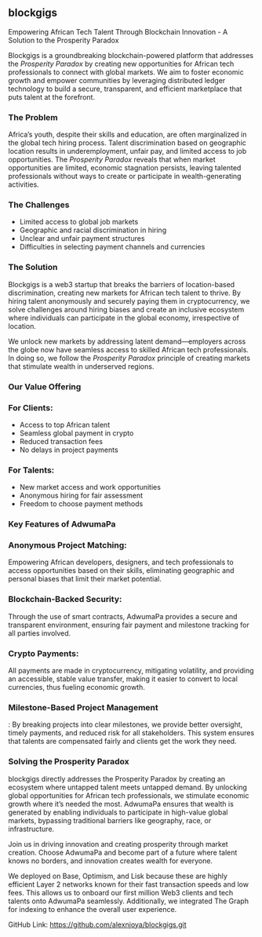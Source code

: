 
## blockgigs

Empowering African Tech Talent Through Blockchain Innovation - A Solution to the Prosperity Paradox

Blockgigs is a groundbreaking blockchain-powered platform that addresses the *Prosperity Paradox* by creating new opportunities for African tech professionals to connect with global markets. We aim to foster economic growth and empower communities by leveraging distributed ledger technology to build a secure, transparent, and efficient marketplace that puts talent at the forefront.

### The Problem

Africa’s youth, despite their skills and education, are often marginalized in the global tech hiring process. Talent discrimination based on geographic location results in underemployment, unfair pay, and limited access to job opportunities. The *Prosperity Paradox* reveals that when market opportunities are limited, economic stagnation persists, leaving talented professionals without ways to create or participate in wealth-generating activities.

### The Challenges

- Limited access to global job markets
- Geographic and racial discrimination in hiring
- Unclear and unfair payment structures
- Difficulties in selecting payment channels and currencies

### The Solution

Blockgigs is a web3 startup that breaks the barriers of location-based discrimination, creating new markets for African tech talent to thrive. By hiring talent anonymously and securely paying them in cryptocurrency, we solve challenges around hiring biases and create an inclusive ecosystem where individuals can participate in the global economy, irrespective of location.

We unlock new markets by addressing latent demand—employers across the globe now have seamless access to skilled African tech professionals. In doing so, we follow the *Prosperity Paradox* principle of creating markets that stimulate wealth in underserved regions.

### Our Value Offering

### For Clients:
- Access to top African talent
- Seamless global payment in crypto
- Reduced transaction fees
- No delays in project payments

### For Talents:
- New market access and work opportunities
- Anonymous hiring for fair assessment
- Freedom to choose payment methods

### Key Features of AdwumaPa

### Anonymous Project Matching:
Empowering African developers, designers, and tech professionals to access opportunities based on their skills, eliminating geographic and personal biases that limit their market potential.
  
### Blockchain-Backed Security: 
Through the use of smart contracts, AdwumaPa provides a secure and transparent environment, ensuring fair payment and milestone tracking for all parties involved.

### Crypto Payments:
 All payments are made in cryptocurrency, mitigating volatility, and providing an accessible, stable value transfer, making it easier to convert to local currencies, thus fueling economic growth.

### Milestone-Based Project Management
: By breaking projects into clear milestones, we provide better oversight, timely payments, and reduced risk for all stakeholders. This system ensures that talents are compensated fairly and clients get the work they need.

### Solving the Prosperity Paradox

blockgigs directly addresses the Prosperity Paradox by creating an ecosystem where untapped talent meets untapped demand. By unlocking global opportunities for African tech professionals, we stimulate economic growth where it’s needed the most. AdwumaPa ensures that wealth is generated by enabling individuals to participate in high-value global markets, bypassing traditional barriers like geography, race, or infrastructure.


Join us in driving innovation and creating prosperity through market creation. Choose AdwumaPa and become part of a future where talent knows no borders, and innovation creates wealth for everyone.

We deployed on Base, Optimism, and Lisk because these are highly efficient Layer 2 networks known for their fast transaction speeds and low fees. This allows us to onboard our first million Web3 clients and tech talents onto AdwumaPa seamlessly. Additionally, we integrated The Graph for indexing to enhance the overall user experience.


GitHub Link: https://github.com/alexnjoya/blockgigs.git

